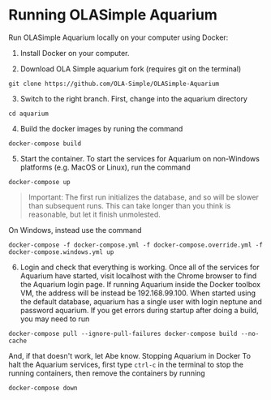# Running OLASimple Aquarium

Run OLASimple Aquarium locally on your computer using Docker: 

1. Install Docker on your computer. 

2. Download OLA Simple aquarium fork (requires git on the terminal) 

`git clone https://github.com/OLA-Simple/OLASimple-Aquarium`

3. Switch to the right branch. First, change into the aquarium directory 

`cd aquarium`

4. Build the docker images by runing the command 

`docker-compose build`

5. Start the container. To start the services for Aquarium on non-Windows platforms (e.g. MacOS or Linux), run the command 

`docker-compose up`

>Important: The first run initializes the database, and so will be slower than subsequent runs. This can take longer than you think is reasonable, but let it finish unmolested. 

On Windows, instead use the command 

`docker-compose -f docker-compose.yml -f docker-compose.override.yml -f docker-compose.windows.yml up` 

6. Login and check that everything is working. Once all of the services for Aquarium have started, visit localhost with the Chrome browser to find the Aquarium login page. If running Aquarium inside the Docker toolbox VM, the address will be instead be 192.168.99.100. When started using the default database, aquarium has a single user with login neptune and password aquarium. If you get errors during startup after doing a build, you may need to run 

`docker-compose pull --ignore-pull-failures docker-compose build --no-cache` 

And, if that doesn't work, let Abe know. Stopping Aquarium in Docker To halt the Aquarium services, first type `ctrl-c` in the terminal to stop the running containers, then remove the containers by running 

`docker-compose down`
